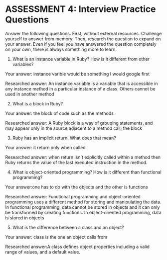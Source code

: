 # ASSESSMENT 4: Interview Practice Questions

Answer the following questions. First, without external resources. Challenge yourself to answer from memory. Then, research the question to expand on your answer. Even if you feel you have answered the question completely on your own, there is always something more to learn.  

1. What is an instance variable in Ruby? How is it different from other variables?

  Your answer: instance varible would be something I would google first 

  Researched answer:
An instance variable is a variable that is accessible in any instance method in a particular instance of a class. Others cannot be used in another method


2. What is a block in Ruby?

  Your answer: the block of code such as the methods

  Researched answer:
  A Ruby block is a way of grouping statements, and may appear only in the source adjacent to a method call; the block



3. Ruby has an implicit return. What does that mean?

  Your answer: it return only when called

  Researched answer:
when return isn't explicitly called within a method then Ruby returns the value of the last executed instruction in the method.


4. What is object-oriented programming? How is it different than functional programming?

  Your answer:one has to do with the objects and the other is functions

  Researched answer:
Functional programming and object-oriented programming uses a different method for storing and manipulating the data. In functional programming, data cannot be stored in objects and it can only be transformed by creating functions. In object-oriented programming, data is stored in objects


5. What is the difference between a class and an object?

  Your answer: class is the one an object calls from

  Researched answer:A class defines object properties including a valid range of values, and a default value.
